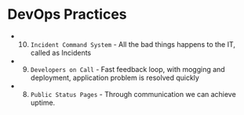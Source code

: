# DevOps Practices
- 10. `Incident Command System` - All the bad things happens to the IT, called as Incidents
- 9. `Developers on Call` - Fast feedback loop, with mogging and deployment, application problem is resolved quickly
- 8. `Public Status Pages` - Through communication we can achieve uptime. 
